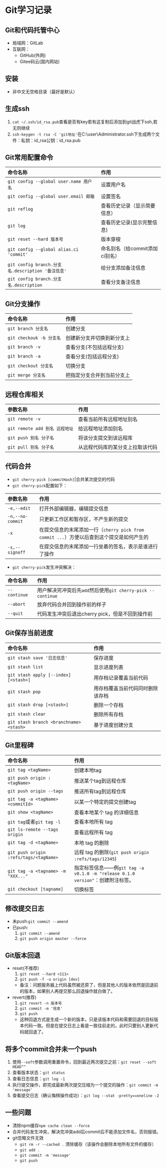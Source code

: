# Git学习记录

## Git和代码托管中心
* 局域网：GitLab
* 互联网：
  * GitHub(外网)
  * Gitee码云(国内网站)
## 安装
* 非中文无空格目录（最好是默认）
## 生成ssh
1. `cat ~/.ssh/id_rsa.pub`查看是否有key若有这复制后添加到git战虎下ssh,若无则继续
2. `ssh-keygen -t rsa -C 'git地址'`在C:\user\Administrator.ssh下生成两个文件：私钥：id_rsa公钥：id_rsa.pub
## Git常用配置命令

命令名称|作用
:--|:--
`git config --global user.name 用户名`|设置用户名
`git config --global user.email 邮箱`|设置签名
`git reflog`|查看历史记录（显示简要信息）
`git log`|查看历史记录(显示完整信息)
`git reset --hard 版本号`|版本穿梭
`git config --global alias.ci 'commit'`|命名别名（给commit添加ci别名）
`git config branch.分支名.description '备注信息'`|给分支添加备注信息
`git config branch.分支名.description`|查看分支备注信息
## Git分支操作
命令名称|作用
:--|:--
`git branch 分支名`|创建分支
`git checkouk -b 分支名`|创建新分支并切换到新分支上
`git branch -v`|查看分支(不包括远程分支)
`git branch -a`|查看分支(包括远程分支)
`git checkout 分支名`|切换分支
`git merge 分支名`|把指定分支合并到当前分支上
## 远程仓库相关
参数名称|作用
:--|:--
`git remote -v`|查看当前所有远程地址别名
`git remote add 别名 远程地址`|给远程地址添加别名
`git push 别名 分子名`|将该分支提交到该远程库
`git pull 别名 分子名`|从远程代码库的某分支上拉取该代码
## 代码合并
* `git cherry-pick [commitHash]`|合并某次提交的代码
* `git cherry-pick`配置如下：

参数名称|作用
:--|:--
`-e,--edit`|打开外部编辑器，编辑提交信息
`-n,--no-commit`|只更新工作区和暂存区，不产生新的提交
`-x`|在提交信息的末尾添加一行（`cherry pick from commit ...`）方便以后查到这个提交是如何产生的
`-s,--signoff`|在提交信息的末尾添加一行坐着的签名，表示是谁进行了操作
* `git cherry-pick`发生冲突解决：

命令名称|作用
:--|:--
`--continue`|用户解决完冲突后先`add`然后使用`git cherry-pick --continue`
`--abort`|放弃代码合并回到操作前的样子
`--quit`|代码发生冲突后退出cherry pick，但是不回到操作前
## Git保存当前进度
命令名称|作用
:--|:--
`git stash save '日志信息'`|保存进度
`git stash list`|显示进度列表
`git stash apply [--index] [<stash>]`|用存档记录覆盖当前代码
`git stash pop`|用存档覆盖当前代码同时删除该存档
`git stash drop [<stash>]`|删除一个存档
`git stash clear`|删除所有存档
`git stash branch <branchname> <stash>`|基于进度创建分支
## Git里程碑
命令名称|作用
:--|:--
`git tag <tagName>`|创建本地tag
`git push origin :<tagName>`|推送某个tag到远程仓库
`git push origin --tags`|推送所有tag到远程仓库
`git tag -a <tagName> <commitId>`|以某一个特定的提交创建tag
`git show <tagName>`|查看本地某个 tag 的详细信息
`git tag`或者`git tag -l`|查看本地所有 tag
`git ls-remote --tags origin`|查看远程所有 tag
`git tag -d <tagName>`|本地 tag 的删除
`git push origin :refs/tags/<tagName>`|远程 tag 的删除(`git push origin :refs/tags/12345`)
`git tag -a <tagname> -m "XXX..."`|指定标签信息——例`git tag -a v0.1.0 -m "release 0.1.0 version"`：创建附注标签。
`git checkout [tagname]`|切换标签
## 修改提交日志
* 未push:`git commit --amend`
* 已push:
  1. `git commit --amend`
  2. `git push origin master --force`
## Git版本回退
* reset(不推荐)
  1. `git reset --hard <111>`
  2. `git push -f -u origin [dev]`
  * 备注：问题服务器上代码虽然被还原了，但是其他人的版本依然是回退前的版本，如果别人再提交那么回退操作就白做了。
* revert(推荐)
  1. `git revert -n 版本号`
  2. `git commit -m '信息'`
  3. `git push`
  * 这种回退方式是生成一个新的版本，只是该版本代码和需要回退的目标版本代码一致。但是在提交日志上看是一致往前走的，此时只要别人更新代码就回退了。
## 将多个commit合并未一个push
1. 使用`--soft`参数调用重置命令，回到最近两次提交之前：`git reset --soft HEAD^^`
2. 查看版本状态：`git status`
3. 查看日志信息：`git log -1`
4. 执行提交操作，即完成最新两次提交压缩为一个提交的操作：`git commit -m 'message'`
5. 查看提交日志（确认悔棋操作成功）：`git log --stat -pretty==oneline -2`

## 一些问题
* 清除npm缓存`npm cache clean --force`
* 合并代码发生冲突，解决完冲突add后commit后不能添加文件名，否则报错。
* git忽略文件无效
  * `git rm -r --cached .` 清除缓存（该操作会删除本地所有文件的缓存）
  * `git add .`
  * `git commit -m 'message'`
  * `git push`